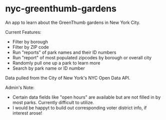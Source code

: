# nyc-greenthumb-gardens

An app to learn about the GreenThumb gardens in New York City. 

Current Features:
- Filter by borough
- Filter by ZIP code
- Run "reports" of park names and their ID numbers
- Run "report" of most populated zipcodes by borough or overall city
- Randomly pull one up a park to learn more
- Search by park name or ID number

Data pulled from the City of New York's NYC Open Data API.

Admin's Note:
- Certain data fields like "open hours" are available but are not filled in by most parks. Currently difficult to utilize. 
- I would be happyt to build out corresponding voter district info, if interest arose!


